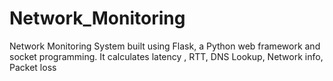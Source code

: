 # Network_Monitoring
Network Monitoring System built using Flask, a  Python web framework and socket programming.  It calculates   latency , RTT,  DNS Lookup,  Network  info, Packet loss
